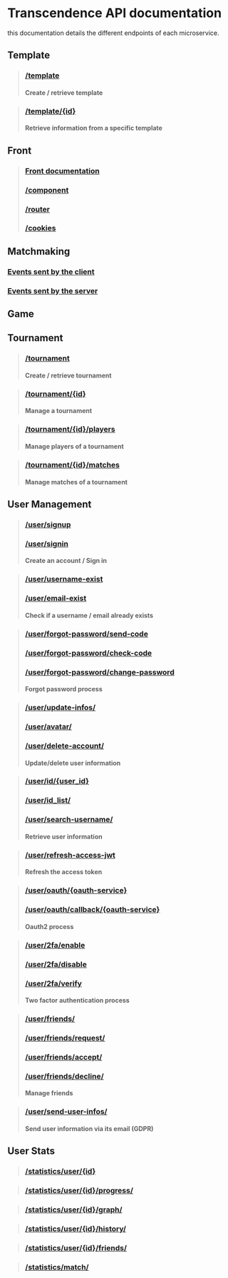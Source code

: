 # Transcendence API documentation

this documentation details the different endpoints of each microservice.

## Template

> ### [/template](Template_api_Documentation.md#template)
>
> #### Create / retrieve template

> ### [/template/{id}](Template-API-Documentation.md#templateid)
> 
> #### Retrieve information from a specific template

## Front
> ### [Front documentation](../front/doc/front.md)
> ### [/component](../front/doc/component.md)
> ### [/router](../front/doc/router.md)
> ### [/cookies](../front/doc/cookies.md)

## Matchmaking
### [Events sent by the client](../matchmaking/doc/matchmaking-documentation.md#events-sent-by-the-client)
### [Events sent by the server](../matchmaking/doc/matchmaking-documentation.md#events-sent-by-the-server)

## Game

## Tournament

> ### [/tournament](../tournament/doc/tournament-api-documentation.md#tournament)
> 
> #### Create / retrieve tournament

> ### [/tournament/{id}](../tournament/doc/tournament-api-documentation.md#tournamentid)
>
> #### Manage a tournament

> ### [/tournament/{id}/players](../tournament/doc/tournament-api-documentation.md#tournamentidplayers)
>
> #### Manage players of a tournament

> ### [/tournament/{id}/matches](../tournament/doc/tournament-api-documentation.md#tournamentidmatches)
>
> #### Manage matches of a tournament

## User Management
> ### [/user/signup](../user_management/doc/User_management.md#usersignup)
> ### [/user/signin](../user_management/doc/User_management.md#usersignin)
>
> #### Create an account / Sign in

> ### [/user/username-exist](../user_management/doc/User_management.md#userusername-exist)
> ### [/user/email-exist](../user_management/doc/User_management.md#useremail-exist)
>
> #### Check if a username / email already exists

> ### [/user/forgot-password/send-code](../user_management/doc/User_management.md#userforgot-passwordsend-code)
> ### [/user/forgot-password/check-code](../user_management/doc/User_management.md#userforgot-passwordcheck-code)
> ### [/user/forgot-password/change-password](../user_management/doc/User_management.md#userforgot-passwordchange-password)
>
> #### Forgot password process

> ### [/user/update-infos/](../user_management/doc/User_management.md#userupdate-infos)
> ### [/user/avatar/](../user_management/doc/User_management.md#useravatar)
> ### [/user/delete-account/](../user_management/doc/User_management.md#userdelete-account)
>
> #### Update/delete user information

> ### [/user/id/{user_id}](../user_management/doc/User_management.md#useriduser-id)
> ### [/user/id_list/](../user_management/doc/User_management.md#userid-list)
> ### [/user/search-username/](../user_management/doc/User_management.md#usersearch-username)
>
> #### Retrieve user information

> ### [/user/refresh-access-jwt](../user_management/doc/User_management.md#userrefresh-access-jwt)
>
> #### Refresh the access token

> ### [/user/oauth/{oauth-service}](../user_management/doc/User_management.md#useroauthoauth-service)
> ### [/user/oauth/callback/{oauth-service}](../user_management/doc/User_management.md#useroauthcallbackauth-service)
>
> #### Oauth2 process

> ### [/user/2fa/enable](../user_management/doc/User_management.md#user2faenable)
> ### [/user/2fa/disable](../user_management/doc/User_management.md#user2fadisable)
> ### [/user/2fa/verify](../user_management/doc/User_management.md#user2faverify)
>
> #### Two factor authentication process

> ### [/user/friends/](../user_management/doc/User_management.md#userfriends)
> ### [/user/friends/request/](../user_management/doc/User_management.md#userfriendsrequest)
> ### [/user/friends/accept/](../user_management/doc/User_management.md#userfriendsaccept)
> ### [/user/friends/decline/](../user_management/doc/User_management.md#userfriendsdecline)
>
> #### Manage friends

> ### [/user/send-user-infos/](../user_management/doc/User_management.md#usersend-user-infos)
> 
> #### Send user information via its email (GDPR)


## User Stats 
> ### [/statistics/user/{id}](../user_stats/doc/user-stats-documentation.md#statisticsuserid)

> ### [/statistics/user/{id}/progress/](../user_stats/doc/user-stats-documentation.md#statisticsuseridprogress)
 
> ### [/statistics/user/{id}/graph/](../user_stats/doc/user-stats-documentation.md#statisticsuseridgraph)
 
> ### [/statistics/user/{id}/history/](../user_stats/doc/user-stats-documentation.md#statisticsuseridhistory)

> ### [/statistics/user/{id}/friends/](../user_stats/doc/user-stats-documentation.md#statisticsuseridfriends)

> ### [/statistics/match/](../user_stats/doc/user-stats-documentation.md#statisticsmatch)
